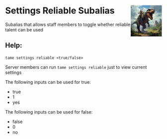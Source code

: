 <h1>Settings Reliable Subalias<img align="right" src="../../../Data/main.png" width="100px"></h1>

Subalias that allows staff members to toggle whether reliable talent can be used

## Help:
`tame settings reliable <true/false>`

Server members can run `tame settings reliable` just to view current settings

The following inputs can be used for true:
- true
- 1
- yes

The following inputs can be used for false:
- false
- 0
- no